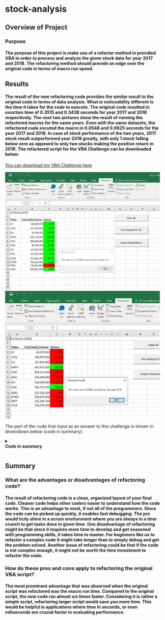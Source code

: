 # stock-analysis

## Overview of Project

### Purpose

#### The purpose of this project is make use of a refactor method in provided VBA in order to process and analyze the given stock data for year 2017 and 2018. The refactoring method should provide an edge over the original code in terms of macro run speed.

## Results

#### The result of the new refactoring code provides the similar result to the original code in terms of data analysis. What is noticeability different is the time it takes for the code to execute. The original code resulted in exuction time of 0.3515 and 0.3438 seconds for year 2017 and 2018 respectively. The next two pictures show the result of running the refactored macros for the same years. Even with the same datasets, the refactored code excuted the macro in 0.0548 and 0.0625 seconds for the year 2017 and 2018. In case of stock performance of the two years, 2017 stock result outperformed year 2018 greatly, with only 1 stock falling below zero as opposed to only two stocks making the positive return in 2018. The refactored script for the VBA Challenge can be downloaded below:

[You can download my VBA Challenge here](https://github.com/davidbaek90/stock-analysis/raw/main/VBA_Challenge.xlsm)

![VBA Challenge 2017 Refactorered](https://github.com/davidbaek90/stock-analysis/blob/main/Resources/VBA_Challenge_2017.png)
![VBA Challenge 2018 Refactorered](https://github.com/davidbaek90/stock-analysis/blob/main/Resources/VBA_Challenge_2018.png)

The part of the code that input as an answer to this challenge is shown in drowndown below (code in summary):

<details>
  
***<summary>  
Code in summary***
</summary>
  
    ''''
    1a) Create a ticker Index
    Dim tickerIndex As Single
    
    tickerIndex = 0
    
    '1b) Create three output arrays
    Dim tickerVolumes(11) As Long
    Dim tickerStartingPrices(11) As Single
    Dim tickerEndingPrices(11) As Single
    
    ''2a) Create a for loop to initialize the tickerVolumes to zero.
    For i = 0 To 11
        tickerVolumes(i) = 0
    Next i
    ''2b) Loop over all the rows in the spreadsheet.
        For i = 2 To RowCount
        
        '3a) Increase volume for current ticker
        tickerVolumes(tickerIndex) = tickerVolumes(tickerIndex) + Cells(i, 8).Value
        
        '3b) Check if the current row is the first row with the selected tickerIndex.
        If Cells(i - 1, 1).Value <> tickers(tickerIndex) And Cells(i, 1).Value = tickers(tickerIndex) Then
        tickerStartingPrices(tickerIndex) = Cells(i, 6).Value
        End If
        
        '3c) check if the current row is the last row with the selected ticker
         'If the next row's ticker doesn't match, increase the tickerIndex.
        If Cells(i + 1, 1).Value <> tickers(tickerIndex) And Cells(i, 1).Value = tickers(tickerIndex) Then
        tickerEndingPrices(tickerIndex) = Cells(i, 6).Value
       
        '3d) Increase the tickerIndex.
        tickerIndex = tickerIndex + 1
                      
        End If
    Next i
   
    
    '4) Loop through your arrays to output the Ticker, Total Daily Volume, and Return.
    For i = 0 To 11
        
        Worksheets("All Stocks Analysis").Activate
            
        Cells(4 + i, 1).Value = tickers(i)
        Cells(4 + i, 2).Value = tickerVolumes(i)
        Cells(4 + i, 3).Value = tickerEndingPrices(i) / tickerStartingPrices(i) - 1
        
    Next i
    ''''
</details>

  
## Summary

### What are the advantages or disadvantages of refactoring code?

#### The result of refactoring code is a clean, organized layout of your final code. Cleaner code helps other coders easier to understand how the code works. This is an advantage to most, if not all of the programmers. Since the code can be picked up quickly, it enables fast debugging. The pro would truly shine in a scrum environment where you are always in a time crunch to get tasks done in given time. One disadvantage of refactoring might be that since it requires more time to develop and get seasoned with programming skills, it takes time to master. For beginners like us to refactor a complex code it might take longer than to simply debug and get the problem solved. Another issue of refactoring could be that if the code is not complex enough, it might not be worth the time investment to refactor the code.

### How do these pros and cons apply to refactoring the original VBA script?

#### The most prominent advantage that was observed when the original script was refactored was the macro run time. Compared to the original script, the new code ran almost six times faster. Considering it is rather a simple script, refactoring larger script would save you more time. This would be helpful in applications where time in seconds, or even miliseconds are crucial factor in evaluating performance.
